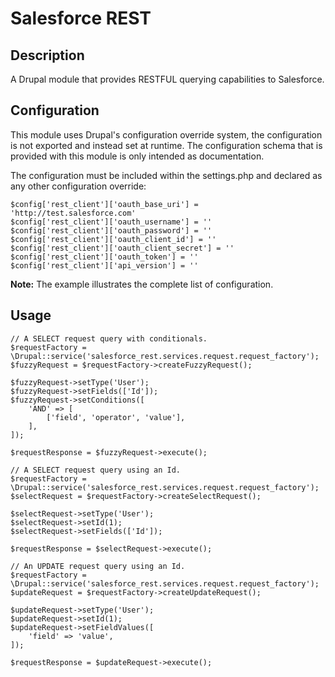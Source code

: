 # Salesforce REST

## Description
A Drupal module that provides RESTFUL querying capabilities to Salesforce.

## Configuration

This module uses Drupal's configuration override system, the configuration is not exported and instead set at runtime. The configuration schema that is provided with this module is only intended as documentation.

The configuration must be included within the settings.php and declared as any other configuration override:

```
$config['rest_client']['oauth_base_uri'] = 'http://test.salesforce.com'
$config['rest_client']['oauth_username'] = ''
$config['rest_client']['oauth_password'] = ''
$config['rest_client']['oauth_client_id'] = ''
$config['rest_client']['oauth_client_secret'] = ''
$config['rest_client']['oauth_token'] = ''
$config['rest_client']['api_version'] = ''
```

**Note:** The example illustrates the complete list of configuration.

## Usage

```
// A SELECT request query with conditionals.
$requestFactory = \Drupal::service('salesforce_rest.services.request.request_factory');
$fuzzyRequest = $requestFactory->createFuzzyRequest();

$fuzzyRequest->setType('User');
$fuzzyRequest->setFields(['Id']);
$fuzzyRequest->setConditions([
    'AND' => [
        ['field', 'operator', 'value'],
    ],
]);

$requestResponse = $fuzzyRequest->execute();

// A SELECT request query using an Id.
$requestFactory = \Drupal::service('salesforce_rest.services.request.request_factory');
$selectRequest = $requestFactory->createSelectRequest();

$selectRequest->setType('User');
$selectRequest->setId(1);
$selectRequest->setFields(['Id']);

$requestResponse = $selectRequest->execute();

// An UPDATE request query using an Id.
$requestFactory = \Drupal::service('salesforce_rest.services.request.request_factory');
$updateRequest = $requestFactory->createUpdateRequest();

$updateRequest->setType('User');
$updateRequest->setId(1);
$updateRequest->setFieldValues([
    'field' => 'value',
]);

$requestResponse = $updateRequest->execute();
```